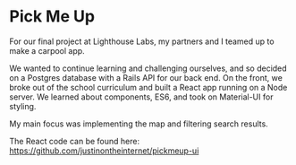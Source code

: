 # Pick Me Up

For our final project at Lighthouse Labs, my partners and I teamed up to make a carpool app.

We wanted to continue learning and challenging ourselves, and so decided on a Postgres database with a Rails API for our back end. On the front, we broke out of the school curriculum and built a React app running on a Node server. We learned about components, ES6, and took on Material-UI for styling.

My main focus was implementing the map and filtering search results.

The React code can be found here: https://github.com/justinontheinternet/pickmeup-ui
